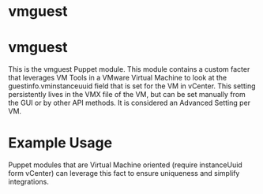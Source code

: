 vmguest
=======
vmguest
=======
This is the vmguest Puppet module. This module contains a custom facter that leverages VM Tools in a VMware Virtual Machine to look at the guestinfo.vminstanceuuid field that is set for the VM in vCenter. This setting persistently lives in the VMX file of the VM, but can be set manually from the GUI or by other API methods.  It is considered an Advanced Setting per VM.

Example Usage
=============
Puppet modules that are Virtual Machine oriented (require instanceUuid form vCenter) can leverage this fact to ensure uniqueness and simplify integrations.
